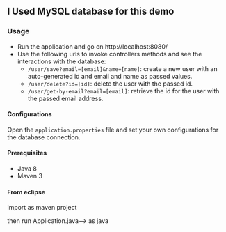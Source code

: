 ## I Used MySQL database for this demo

### Usage

- Run the application and go on http://localhost:8080/
- Use the following urls to invoke controllers methods and see the interactions
  with the database:
    * `/user/save?email=[email]&name=[name]`: create a new user with an 
      auto-generated id and email and name as passed values.
    * `/user/delete?id=[id]`: delete the user with the passed id.
    * `/user/get-by-email?email=[email]`: retrieve the id for the user with the
      passed email address.

#### Configurations

Open the `application.properties` file and set your own configurations for the
database connection.

#### Prerequisites

- Java 8
- Maven 3

#### From eclipse
import as maven project

then run Application.java--> as java


